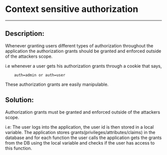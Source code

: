 # Context sensitive authorization
-------

## Description:

Whenever granting users different types of authorization throughout the application
the authorization grants should be granted and enforced outside of the attackers scope.

i.e whenever a user gets his authorization grants through a cookie that says,

````
    auth=admin or auth=user
````

These authorization grants are easily manipulable.


## Solution:

Authorization grants must be granted and enforced outside of the attackers scope. 

i.e: 
The user logs into the application, the user id is then stored in a local variable.
The application stores grants(privileges/attributes/claims) in the database and for each
function the user calls the application gets the grants from the DB using the local variable
and checks if the user has access to this function.
